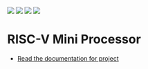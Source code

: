 ![](../../workflows/gds/badge.svg) ![](../../workflows/docs/badge.svg) ![](../../workflows/test/badge.svg) ![](../../workflows/fpga/badge.svg)

# RISC-V Mini Processor

- [Read the documentation for project](docs/info.md)
